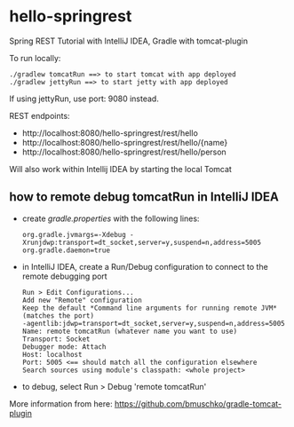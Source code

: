 # hello-springrest

Spring REST Tutorial with IntelliJ IDEA, Gradle with tomcat-plugin

To run locally:

    ./gradlew tomcatRun ==> to start tomcat with app deployed
    ./gradlew jettyRun ==> to start jetty with app deployed

If using jettyRun, use port: 9080 instead.

REST endpoints:

* http://localhost:8080/hello-springrest/rest/hello
* http://localhost:8080/hello-springrest/rest/hello/{name}
* http://localhost:8080/hello-springrest/rest/hello/person

Will also work within Intellij IDEA by starting the local Tomcat

## how to remote debug tomcatRun in IntelliJ IDEA

*	create *gradle.properties* with the following lines:

		org.gradle.jvmargs=-Xdebug -Xrunjdwp:transport=dt_socket,server=y,suspend=n,address=5005
		org.gradle.daemon=true

*	in IntelliJ IDEA, create a Run/Debug configuration to connect to the remote debugging port

		Run > Edit Configurations...
		Add new "Remote" configuration
		Keep the default *Command line arguments for running remote JVM* (matches the port)
		-agentlib:jdwp=transport=dt_socket,server=y,suspend=n,address=5005
		Name: remote tomcatRun (whatever name you want to use)
		Transport: Socket
		Debugger mode: Attach
		Host: localhost
		Port: 5005 <== should match all the configuration elsewhere
		Search sources using module's classpath: <whole project>
	
*	to debug, select Run > Debug 'remote tomcatRun'	
	
More information from here: https://github.com/bmuschko/gradle-tomcat-plugin
	